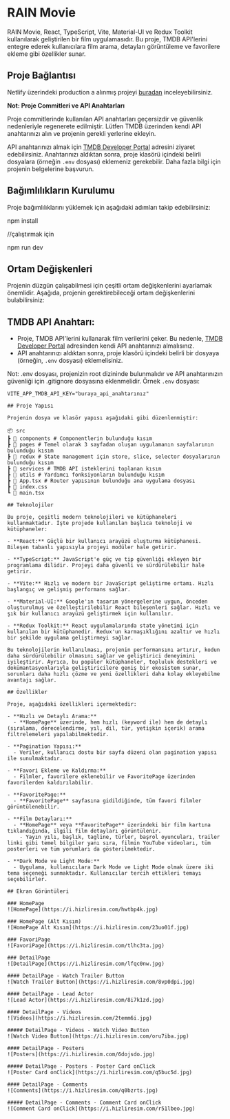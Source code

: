 # RAIN Movie

RAIN Movie, React, TypeScript, Vite, Material-UI ve Redux Toolkit kullanılarak geliştirilen bir film uygulamasıdır. Bu proje, TMDB API'lerini entegre ederek kullanıcılara film arama, detayları görüntüleme ve favorilere ekleme gibi özellikler sunar.

## Proje Bağlantısı

Netlify üzerindeki production a alınmış projeyi [buradan](https://rainmovieapp.netlify.app/) inceleyebilirsiniz.

**Not: Proje Commitleri ve API Anahtarları**

Proje commitlerinde kullanılan API anahtarları geçersizdir ve güvenlik nedenleriyle regenerete edilmiştir. Lütfen TMDB üzerinden kendi API anahtarınızı alın ve projenin gerekli yerlerine ekleyin.

API anahtarınızı almak için [TMDB Developer Portal](https://www.themoviedb.org/settings/api) adresini ziyaret edebilirsiniz. Anahtarınızı aldıktan sonra, proje klasörü içindeki belirli dosyalara (örneğin `.env` dosyası) eklemeniz gerekebilir. Daha fazla bilgi için projenin belgelerine başvurun.

## Bağımlılıkların Kurulumu

Proje bağımlılıklarını yüklemek için aşağıdaki adımları takip edebilirsiniz:

npm install

//çalıştırmak için 

npm run dev

## Ortam Değişkenleri

Projenin düzgün çalışabilmesi için çeşitli ortam değişkenlerini ayarlamak önemlidir. Aşağıda, projenin gerektirebileceği ortam değişkenlerini bulabilirsiniz:

## **TMDB API Anahtarı:**
   - Proje, TMDB API'lerini kullanarak film verilerini çeker. Bu nedenle, [TMDB Developer Portal](https://www.themoviedb.org/settings/api) adresinden kendi API anahtarınızı almalısınız.
   - API anahtarınızı aldıktan sonra, proje klasörü içindeki belirli bir dosyaya (örneğin, `.env` dosyası) eklemelisiniz.

Not: .env dosyası, projenizin root dizininde bulunmalıdır ve API anahtarınızın güvenliği için .gitignore dosyasına eklenmelidir.
Örnek `.env` dosyası:

```env
VITE_APP_TMDB_API_KEY="buraya_api_anahtarınız"

## Proje Yapısı

Projenin dosya ve klasör yapısı aşağıdaki gibi düzenlenmiştir:

📦 src
┣ 📂 components # Componentlerin bulunduğu kısım
┣ 📂 pages # Temel olarak 3 sayfadan oluşan uygulamanın sayfalarının bulunduğu kısım
┣ 📂 redux # State management için store, slice, selector dosyalarının bulunduğu kısım
┣ 📂 services # TMDB API isteklerini toplanan kısım
┣ 📂 utils # Yardımcı fonksiyonların bulunduğu kısım
┣ 📜 App.tsx # Router yapısının bulunduğu ana uygulama dosyası
┣ 📜 index.css
┗ 📜 main.tsx

## Teknolojiler

Bu proje, çeşitli modern teknolojileri ve kütüphaneleri kullanmaktadır. İşte projede kullanılan başlıca teknoloji ve kütüphaneler:

- **React:** Güçlü bir kullanıcı arayüzü oluşturma kütüphanesi. Bileşen tabanlı yapısıyla projeyi modüler hale getirir.

- **TypeScript:** JavaScript'e güç ve tip güvenliği ekleyen bir programlama dilidir. Projeyi daha güvenli ve sürdürülebilir hale getirir.

- **Vite:** Hızlı ve modern bir JavaScript geliştirme ortamı. Hızlı başlangıç ve gelişmiş performans sağlar.

- **Material-UI:** Google'ın tasarım yönergelerine uygun, önceden oluşturulmuş ve özelleştirilebilir React bileşenleri sağlar. Hızlı ve şık bir kullanıcı arayüzü geliştirmek için kullanılır.

- **Redux Toolkit:** React uygulamalarında state yönetimi için kullanılan bir kütüphanedir. Redux'un karmaşıklığını azaltır ve hızlı bir şekilde uygulama geliştirmeyi sağlar.

Bu teknolojilerin kullanılması, projenin performansını artırır, kodun daha sürdürülebilir olmasını sağlar ve geliştirici deneyimini iyileştirir. Ayrıca, bu popüler kütüphaneler, topluluk destekleri ve dokümantasyonlarıyla geliştiricilere geniş bir ekosistem sunar, sorunları daha hızlı çözme ve yeni özellikleri daha kolay ekleyebilme avantajı sağlar.

## Özellikler

Proje, aşağıdaki özellikleri içermektedir:

- **Hızlı ve Detaylı Arama:**
  - **HomePage** üzerinde, hem hızlı (keyword ile) hem de detaylı (sıralama, derecelendirme, yıl, dil, tür, yetişkin içerik) arama filtrelemeleri yapılabilmektedir.

- **Pagination Yapısı:**
  - Veriler, kullanıcı dostu bir sayfa düzeni olan pagination yapısı ile sunulmaktadır.

- **Favori Ekleme ve Kaldırma:**
  - Filmler, favorilere eklenebilir ve FavoritePage üzerinden favorilerden kaldırılabilir.

- **FavoritePage:**
  - **FavoritePage** sayfasına gidildiğinde, tüm favori filmler görüntülenebilir.

- **Film Detayları:**
  - **HomePage** veya **FavoritePage** üzerindeki bir film kartına tıklandığında, ilgili film detayları görüntülenir.
    - Yayın yılı, başlık, tagline, türler, başrol oyuncuları, trailer linki gibi temel bilgiler yanı sıra, filmin YouTube videoları, tüm posterleri ve tüm yorumları da gösterilmektedir.

- **Dark Mode ve Light Mode:**
  - Uygulama, kullanıcılara Dark Mode ve Light Mode olmak üzere iki tema seçeneği sunmaktadır. Kullanıcılar tercih ettikleri temayı seçebilirler.

## Ekran Görüntüleri

### HomePage
![HomePage](https://i.hizliresim.com/hwtbp4k.jpg)

### HomePage (Alt Kısım)
![HomePage Alt Kısım](https://i.hizliresim.com/23uo01f.jpg)

### FavoriPage
![FavoriPage](https://i.hizliresim.com/tlhc3ta.jpg)

### DetailPage
![DetailPage](https://i.hizliresim.com/lfqc0nw.jpg)

#### DetailPage - Watch Trailer Button
![Watch Trailer Button](https://i.hizliresim.com/8vp0dpi.jpg)

#### DetailPage - Lead Actor
![Lead Actor](https://i.hizliresim.com/8i7k1zd.jpg)

#### DetailPage - Videos
![Videos](https://i.hizliresim.com/2temm6i.jpg)

##### DetailPage - Videos - Watch Video Button
![Watch Video Button](https://i.hizliresim.com/oru7iba.jpg)

#### DetailPage - Posters
![Posters](https://i.hizliresim.com/6dojsdo.jpg)

##### DetailPage - Posters - Poster Card onClick
![Poster Card onClick](https://i.hizliresim.com/q5buc5d.jpg)

#### DetailPage - Comments
![Comments](https://i.hizliresim.com/q0bzrts.jpg)

##### DetailPage - Comments - Comment Card onClick
![Comment Card onClick](https://i.hizliresim.com/r51lbeo.jpg)



